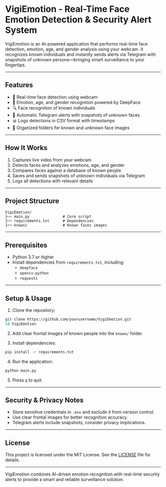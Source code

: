 
# VigiEmotion - Real-Time Face Emotion Detection & Security Alert System

VigiEmotion is an AI-powered application that performs real-time face detection, emotion, age, and gender analysis using your webcam. It recognizes known individuals and instantly sends alerts via Telegram with snapshots of unknown persons—bringing smart surveillance to your fingertips.

---

## Features

- 🎥 Real-time face detection using webcam  
- 🧠 Emotion, age, and gender recognition powered by DeepFace  
- 🔍 Face recognition of known individuals  
- 🚨 Automatic Telegram alerts with snapshots of unknown faces  
- 📊 Logs detections in CSV format with timestamps  
- 📂 Organized folders for known and unknown face images  

---

## How It Works

1. Captures live video from your webcam  
2. Detects faces and analyzes emotions, age, and gender  
3. Compares faces against a database of known people  
4. Saves and sends snapshots of unknown individuals via Telegram  
5. Logs all detections with relevant details  

---

## Project Structure

```plaintext
VigiEmotion/
├── main.py               # Core script  
├── requirements.txt      # Dependencies  
├── known/                # Known faces images  
```

---

## Prerequisites

- Python 3.7 or higher  
- Install dependencies from `requirements.txt`, including:  
  - `deepface`  
  - `opencv-python`  
  - `requests`  

---

## Setup & Usage

1. Clone the repository:

```bash
git clone https://github.com/yourusername/VigiEmotion.git
cd VigiEmotion
```

2. Add clear frontal images of known people into the `known/` folder.

3. Install dependencies:

```bash
pip install -r requirements.txt
```

4. Run the application:

```bash
python main.py
```

5. Press `q` to quit.

---

## Security & Privacy Notes

- Store sensitive credentials in `.env` and exclude it from version control.  
- Use clear frontal images for better recognition accuracy.  
- Telegram alerts include snapshots; consider privacy implications.  

---

## License

This project is licensed under the MIT License. See the [LICENSE]([../LICENSE](https://github.com/AsmaJamshidian/VigiEmotion/blob/main/LICENSE)) file for details.

---


VigiEmotion combines AI-driven emotion recognition with real-time security alerts to provide a smart and reliable surveillance solution.


